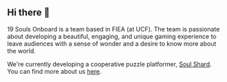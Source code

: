 ## Hi there 👋

19 Souls Onboard is a team based in FIEA (at UCF). The team is passionate about developing a beautiful, engaging, and unique gaming experience to leave audiences with a sense of wonder and a desire to know more about the world. <br>

We're currently developing a cooperative puzzle platformer, [Soul Shard](https://www.youtube.com/watch?v=cN4vf7va254). <br>
You can find more about us [here](https://www.19soulsonboard.com/about).

